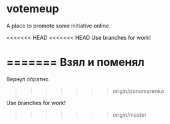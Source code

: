 votemeup
========

A place to promote some initiative online.

<<<<<<< HEAD
<<<<<<< HEAD
Use branches for work!

=======
Взял и поменял
=======
Вернул обратно.
>>>>>>> origin/ponomarenko

Use branches for work!
>>>>>>> origin/master
